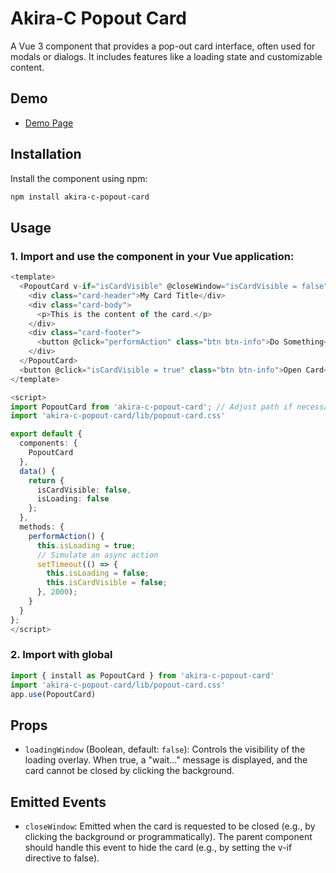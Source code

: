 # Akira-C Popout Card

A Vue 3 component that provides a pop-out card interface, often used for modals or dialogs. It includes features like a loading state and customizable content.

## Demo
 * [Demo Page](https://man4781747.github.io/Vue3__PopoutCard__Demo/)

## Installation

Install the component using npm:

```bash
npm install akira-c-popout-card
```

## Usage

### 1. Import and use the component in your Vue application:

```typescript
<template>
  <PopoutCard v-if="isCardVisible" @closeWindow="isCardVisible = false" :loadingWindow="isLoading">
    <div class="card-header">My Card Title</div>
    <div class="card-body">
      <p>This is the content of the card.</p>
    </div>
    <div class="card-footer">
      <button @click="performAction" class="btn btn-info">Do Something</button>
    </div>
  </PopoutCard>
  <button @click="isCardVisible = true" class="btn btn-info">Open Card</button>
</template>

<script>
import PopoutCard from 'akira-c-popout-card'; // Adjust path if necessary if used locally
import 'akira-c-popout-card/lib/popout-card.css'

export default {
  components: {
    PopoutCard
  },
  data() {
    return {
      isCardVisible: false,
      isLoading: false
    };
  },
  methods: {
    performAction() {
      this.isLoading = true;
      // Simulate an async action
      setTimeout(() => {
        this.isLoading = false;
        this.isCardVisible = false;
      }, 2000);
    }
  }
};
</script>
```

### 2. Import with global
```typescript
import { install as PopoutCard } from 'akira-c-popout-card'
import 'akira-c-popout-card/lib/popout-card.css'
app.use(PopoutCard)
```

## Props

- `loadingWindow` (Boolean, default: `false`): Controls the visibility of the loading overlay. When true, a "wait..." message is displayed, and the card cannot be closed by clicking the background.

## Emitted Events

- `closeWindow`: Emitted when the card is requested to be closed (e.g., by clicking the background or programmatically). The parent component should handle this event to hide the card (e.g., by setting the v-if directive to false).
